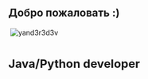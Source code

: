 <h2> Добро пожаловать :) </h2>

<p>&nbsp;<img align="center" src="https://github-readme-stats.vercel.app/api?username=yand3r3d3v&show_icons=true&locale=ru&theme=dark" alt="yand3r3d3v" /></p>

<h1><small>Java/Python developer</small></h1>

